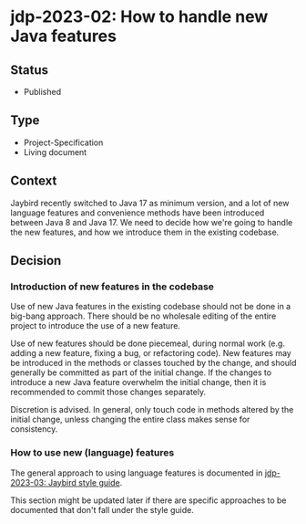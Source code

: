 # jdp-2023-02: How to handle new Java features

## Status

- Published

## Type

- Project-Specification
- Living document

## Context

Jaybird recently switched to Java 17 as minimum version, and a lot of new 
language features and convenience methods have been introduced between Java 8 
and Java 17. We need to decide how we're going to handle the new features, and 
how we introduce them in the existing codebase.

## Decision

### Introduction of new features in the codebase

Use of new Java features in the existing codebase should not be done in 
a big-bang approach. There should be no wholesale editing of the entire project 
to introduce the use of a new feature.

Use of new features should be done piecemeal, during normal work (e.g. adding 
a new feature, fixing a bug, or refactoring code). New features may be 
introduced in the methods or classes touched by the change, and should generally 
be committed as part of the initial change. If the changes to introduce a new 
Java feature overwhelm the initial change, then it is recommended to commit 
those changes separately.

Discretion is advised. In general, only touch code in methods altered by 
the initial change, unless changing the entire class makes sense for consistency.

### How to use new (language) features

The general approach to using language features is documented in [jdp-2023-03: Jaybird style guide](https://github.com/FirebirdSQL/jaybird/blob/master/devdoc/jdp/jdp-2023-03-jaybird-style-guide.md).

This section might be updated later if there are specific approaches to be 
documented that don't fall under the style guide.

